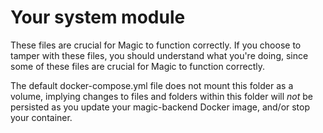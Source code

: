 
# Your system module

These files are crucial for Magic to function correctly. If you choose to tamper with these files, you should
understand what you're doing, since some of these files are crucial for Magic to function correctly. 

The default docker-compose.yml file does not mount this folder as a volume, implying changes to files and
folders within this folder will _not_ be persisted as you update your magic-backend Docker image, and/or
stop your container.
